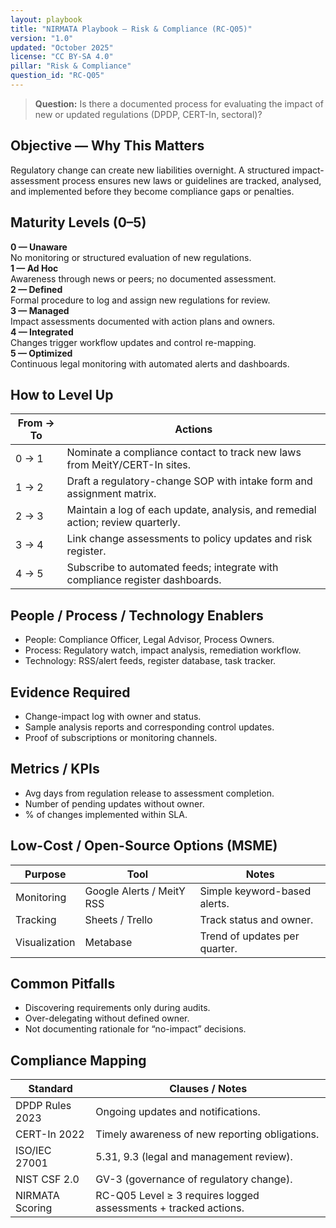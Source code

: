 ```yaml
---
layout: playbook
title: "NIRMATA Playbook — Risk & Compliance (RC-Q05)"
version: "1.0"
updated: "October 2025"
license: "CC BY-SA 4.0"
pillar: "Risk & Compliance"
question_id: "RC-Q05"
---
```


> **Question:** Is there a documented process for evaluating the impact of new or updated regulations (DPDP, CERT-In, sectoral)?

## Objective — Why This Matters
Regulatory change can create new liabilities overnight. A structured impact-assessment process ensures new laws or guidelines are tracked, analysed, and implemented before they become compliance gaps or penalties.

## Maturity Levels (0–5)
<div class="levels-grid">
  <div class="level level-0"><strong>0 — Unaware</strong><br>No monitoring or structured evaluation of new regulations.</div>
  <div class="level level-1"><strong>1 — Ad Hoc</strong><br>Awareness through news or peers; no documented assessment.</div>
  <div class="level level-2"><strong>2 — Defined</strong><br>Formal procedure to log and assign new regulations for review.</div>
  <div class="level level-3"><strong>3 — Managed</strong><br>Impact assessments documented with action plans and owners.</div>
  <div class="level level-4"><strong>4 — Integrated</strong><br>Changes trigger workflow updates and control re-mapping.</div>
  <div class="level level-5"><strong>5 — Optimized</strong><br>Continuous legal monitoring with automated alerts and dashboards.</div>
</div>

## How to Level Up

| From → To | Actions |
|---|---|
|0 → 1 | Nominate a compliance contact to track new laws from MeitY/CERT-In sites. |
|1 → 2 | Draft a regulatory-change SOP with intake form and assignment matrix. |
|2 → 3 | Maintain a log of each update, analysis, and remedial action; review quarterly. |
|3 → 4 | Link change assessments to policy updates and risk register. |
|4 → 5 | Subscribe to automated feeds; integrate with compliance register dashboards. |

## People / Process / Technology Enablers
- People: Compliance Officer, Legal Advisor, Process Owners.
- Process: Regulatory watch, impact analysis, remediation workflow.
- Technology: RSS/alert feeds, register database, task tracker.

## Evidence Required
- Change-impact log with owner and status.
- Sample analysis reports and corresponding control updates.
- Proof of subscriptions or monitoring channels.

## Metrics / KPIs
- Avg days from regulation release to assessment completion.
- Number of pending updates without owner.
- % of changes implemented within SLA.

## Low-Cost / Open-Source Options (MSME)

| Purpose | Tool | Notes |
|---|---|---|
|Monitoring | Google Alerts / MeitY RSS | Simple keyword-based alerts. |
|Tracking | Sheets / Trello | Track status and owner. |
|Visualization | Metabase | Trend of updates per quarter. |

## Common Pitfalls
- Discovering requirements only during audits.
- Over-delegating without defined owner.
- Not documenting rationale for “no-impact” decisions.

## Compliance Mapping

| Standard | Clauses / Notes |
|---|---|
|DPDP Rules 2023 | Ongoing updates and notifications. |
|CERT-In 2022 | Timely awareness of new reporting obligations. |
|ISO/IEC 27001 | 5.31, 9.3 (legal and management review). |
|NIST CSF 2.0 | GV-3 (governance of regulatory change). |
|NIRMATA Scoring | RC-Q05 Level ≥ 3 requires logged assessments + tracked actions.
